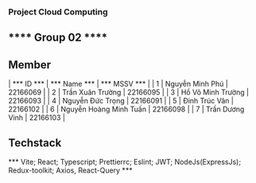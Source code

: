 ### Project Cloud Computing ###

  ## **** Group 02 **** ##

  ## Member ##
| *** ID *** |    *** Name ***         |  *** MSSV ***   |
| 1          |  Nguyễn Minh Phú        |    22166069     |
| 2          |  Trần Xuân Trường       |    22166095     |
| 3          |  Hồ Võ Minh Trường      |    22166093     |
| 4          |  Nguyễn Đức Trọng       |    22166091     |
| 5          |  Đinh Trúc Vân          |    22166102     |
| 6          |  Nguyễn Hoàng Minh Tuấn |    22166098     |
| 7          |  Trần Dương Vinh        |    22166103     |



## Techstack ##
***  Vite; React; Typescript; Prettierrc; Eslint; JWT; NodeJs(ExpressJs); Redux-toolkit; Axios, React-Query ***